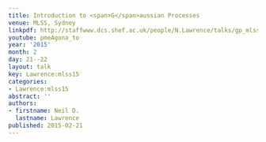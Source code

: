 ```yaml
---
title: Introduction to <span>G</span>aussian Processes
venue: MLSS, Sydney
linkpdf: http://staffwww.dcs.shef.ac.uk/people/N.Lawrence/talks/gp_mlss15.pdf
youtube: pmeAgona_to
year: '2015'
month: 2
day: 21--22
layout: talk
key: Lawrence:mlss15
categories:
- Lawrence:mlss15
abstract: ''
authors:
- firstname: Neil D.
  lastname: Lawrence
published: 2015-02-21
---
```

